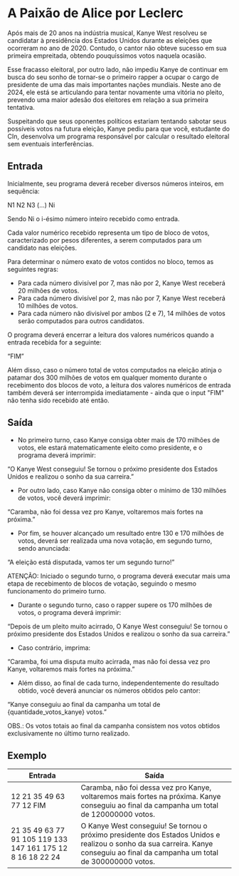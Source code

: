 # A Paixão de Alice por Leclerc

Após mais de 20 anos na indústria musical, Kanye West resolveu se candidatar à presidência dos Estados Unidos durante as eleições que ocorreram no ano de 2020. Contudo, o cantor não obteve sucesso em sua primeira empreitada, obtendo pouquíssimos votos naquela ocasião.

Esse fracasso eleitoral, por outro lado, não impediu Kanye de continuar em busca do seu sonho de tornar-se o primeiro rapper a ocupar o cargo de presidente de uma das mais importantes nações mundiais. Neste ano de 2024, ele está se articulando para tentar novamente uma vitória no pleito, prevendo uma maior adesão dos eleitores em relação a sua primeira tentativa.

Suspeitando que seus oponentes políticos estariam tentando sabotar seus possíveis votos na futura eleição, Kanye pediu para que você, estudante do CIn, desenvolva um programa responsável por calcular o resultado eleitoral sem eventuais interferências.

## Entrada

Inicialmente, seu programa deverá receber diversos números inteiros, em sequência:

N1
N2
N3
(...)
Ni

Sendo Ni o i-ésimo número inteiro recebido como entrada.

Cada valor numérico recebido representa um tipo de bloco de votos, caracterizado por pesos diferentes, a serem computados para um candidato nas eleições.

Para determinar o número exato de votos contidos no bloco, temos as seguintes regras:

- Para cada número divisível por 7, mas não por 2, Kanye West receberá 20 milhões de votos.
- Para cada número divisível por 2, mas não por 7, Kanye West receberá 10 milhões de votos.
- Para cada número não divisível por ambos (2 e 7), 14 milhões de votos serão computados para outros candidatos.

O programa deverá encerrar a leitura dos valores numéricos quando a entrada recebida for a seguinte:

“FIM”

Além disso, caso o número total de votos computados na eleição atinja o patamar dos 300 milhões de votos em qualquer momento durante o recebimento dos blocos de voto, a leitura dos valores numéricos de entrada também deverá ser interrompida imediatamente - ainda que o input "FIM" não tenha sido recebido até então.

## Saída

- No primeiro turno, caso Kanye consiga obter mais de 170 milhões de votos, ele estará matematicamente eleito como presidente, e o programa deverá imprimir:

“O Kanye West conseguiu! Se tornou o próximo presidente dos Estados Unidos e realizou o sonho da sua carreira.”

- Por outro lado, caso Kanye não consiga obter o mínimo de 130 milhões de votos, você deverá imprimir:

“Caramba, não foi dessa vez pro Kanye, voltaremos mais fortes na próxima.”

- Por fim, se houver alcançado um resultado entre 130 e 170 milhões de votos, deverá ser realizada uma nova votação, em segundo turno, sendo anunciada:

“A eleição está disputada, vamos ter um segundo turno!”

ATENÇÃO: Iniciado o segundo turno, o programa deverá executar mais uma etapa de recebimento de blocos de votação, seguindo o mesmo funcionamento do primeiro turno.

- Durante o segundo turno, caso o rapper supere os 170 milhões de votos, o programa deverá imprimir:

“Depois de um pleito muito acirrado, O Kanye West conseguiu! Se tornou o próximo presidente dos Estados Unidos e realizou o sonho da sua carreira.”

- Caso contrário, imprima:

“Caramba, foi uma disputa muito acirrada, mas não foi dessa vez pro Kanye, voltaremos mais fortes na próxima.”

- Além disso, ao final de cada turno, independentemente do resultado obtido, você deverá anunciar os números obtidos pelo cantor:

“Kanye conseguiu ao final da campanha um total de {quantidade_votos_kanye} votos.”

OBS.: Os votos totais ao final da campanha consistem nos votos obtidos exclusivamente no último turno realizado.

## Exemplo

| Entrada                                                    | Saída                                                                                                                                                                           |
| ---------------------------------------------------------- | ------------------------------------------------------------------------------------------------------------------------------------------------------------------------------- |
| 12 21 35 49 63 77 12 FIM                                   | Caramba, não foi dessa vez pro Kanye, voltaremos mais fortes na próxima. Kanye conseguiu ao final da campanha um total de 120000000 votos.                                      |
| 21 35 49 63 77 91 105 119 133 147 161 175 12 8 16 18 22 24 | O Kanye West conseguiu! Se tornou o próximo presidente dos Estados Unidos e realizou o sonho da sua carreira. Kanye conseguiu ao final da campanha um total de 300000000 votos. |
